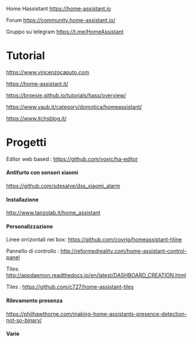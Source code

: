 Home Hassistant     https://home-assistant.io

Forum https://community.home-assistant.io/

Gruppo su telegram   https://t.me/HomeAssistant

# Tutorial 
https://www.vincenzocaputo.com

https://home-assistant.it/

https://broesie.github.io/tutorials/hass/overview/

https://www.yaub.it/category/domotica/homeassistant/

https://www.itchsblog.it/

# Progetti

Editor web based : https://github.com/voxic/ha-editor

#### Antifurto con sensori xiaomi
https://github.com/sdesalve/dss_xiaomi_alarm

#### Installazione
http://www.tanzolab.it/home_assistant

#### Personalizzazione 

Linee orrizontali nei box:  https://github.com/covrig/homeassistant-hline

Pannello di controllo : http://reformedreality.com/home-assistant-control-panel

Tiles: http://appdaemon.readthedocs.io/en/latest/DASHBOARD_CREATION.html

Tiles : https://github.com/c727/home-assistant-tiles

#### Rilevamento presenza
https://philhawthorne.com/making-home-assistants-presence-detection-not-so-binary/

#### Varie



